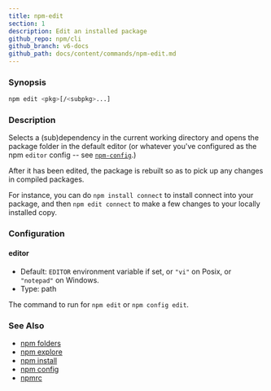 ```yaml
---
title: npm-edit
section: 1
description: Edit an installed package
github_repo: npm/cli
github_branch: v6-docs
github_path: docs/content/commands/npm-edit.md
---
```


### Synopsis

```bash
npm edit <pkg>[/<subpkg>...]
```

### Description

Selects a (sub)dependency in the current
working directory and opens the package folder in the default editor
(or whatever you've configured as the npm `editor` config -- see
[`npm-config`](npm-config).)

After it has been edited, the package is rebuilt so as to pick up any
changes in compiled packages.

For instance, you can do `npm install connect` to install connect
into your package, and then `npm edit connect` to make a few
changes to your locally installed copy.

### Configuration

#### editor

* Default: `EDITOR` environment variable if set, or `"vi"` on Posix,
  or `"notepad"` on Windows.
* Type: path

The command to run for `npm edit` or `npm config edit`.

### See Also

* [npm folders](/cli/v6/configuring-npm/folders)
* [npm explore](/cli/v6/commands/npm-explore)
* [npm install](/cli/v6/commands/npm-install)
* [npm config](/cli/v6/commands/npm-config)
* [npmrc](/cli/v6/configuring-npm/npmrc)
